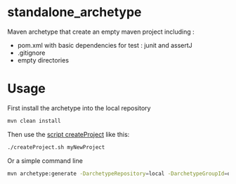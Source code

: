 # standalone_archetype

Maven archetype that create an empty maven project including :
* pom.xml with basic dependencies for test : junit and assertJ
* .gitignore
* empty directories

# Usage

First install the archetype into the local repository
```sh
mvn clean install
```

Then use the [script createProject](https://github.com/VieuxChameau/standalone_archetype/blob/master/createProject.sh) like this:
```sh
./createProject.sh myNewProject
```

Or a simple command line
```sh
mvn archetype:generate -DarchetypeRepository=local -DarchetypeGroupId=org.vieuxchameau -DarchetypeArtifactId=standalone-archetype -DarchetypeVersion=1.0-SNAPSHOT  -DartifactId=someProjectId -DinteractiveMode=false
```
